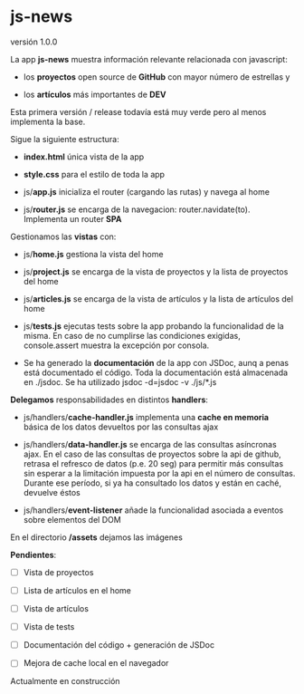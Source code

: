 # js-news
versión 1.0.0

La app **js-news** muestra información relevante relacionada con javascript: 

- los **proyectos** open source de **GitHub** con mayor número de estrellas y 

- los **artículos** más importantes de **DEV**

Esta primera versión / release todavía está muy verde pero al menos implementa la base.

Sigue la siguiente estructura:

- **index.html** única vista de la app

- **style.css** para el estilo de toda la app

- js/**app.js** inicializa el router (cargando las rutas) y navega al home

- js/**router.js** se encarga de la navegacion: router.navidate(to). Implementa un router **SPA**

Gestionamos las **vistas** con:

- js/**home.js** gestiona la vista del home

- js/**project.js** se encarga de la vista de proyectos y la lista de proyectos del home

- js/**articles.js** se encarga de la vista de artículos y la lista de artículos del home

- js/**tests.js** ejecutas tests sobre la app probando la funcionalidad de la misma. En caso de no cumplirse las condiciones exigidas, console.assert muestra la excepción por consola.

- Se ha generado la **documentación** de la app con JSDoc, aunq a penas está documentado el código. Toda la documentación está almacenada en ./jsdoc. Se ha utilizado jsdoc -d=jsdoc -v ./js/*.js

**Delegamos** responsabilidades en distintos **handlers**:

- js/handlers/**cache-handler.js** implementa una **cache en memoria** básica de los datos devueltos por las consultas ajax

- js/handlers/**data-handler.js** se encarga de las consultas asíncronas ajax. En el caso de las consultas de proyectos sobre la api de github, retrasa el refresco de datos (p.e. 20 seg) para permitir más consultas sin esperar a la limitación impuesta por la api en el número de consultas. Durante ese período, si ya ha consultado los datos y están en caché, devuelve éstos

- js/handlers/**event-listener** añade la funcionalidad asociada a eventos sobre elementos del DOM

En el directorio **/assets** dejamos las imágenes

**Pendientes**:

- [ ] Vista de proyectos

- [ ] Lista de artículos en el home

- [ ] Vista de artículos

- [ ] Vista de tests

- [ ] Documentación del código + generación de JSDoc

- [ ] Mejora de cache local en el navegador

Actualmente en construcción